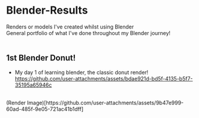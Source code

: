 # Blender-Results
Renders or models I've created whilst using Blender
<br/>
General portfolio of what I've done throughout my Blender journey!
<br/>
<br/>
## 1st Blender Donut!
- My day 1 of learning blender, the classic donut render! <br/>
https://github.com/user-attachments/assets/bdae921d-bd5f-4135-b5f7-35195a65946c
<br/>
(Render Image)[https://github.com/user-attachments/assets/9b47e999-60ad-485f-9e05-721ac41b1dff]
